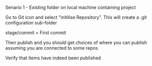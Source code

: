 Senario 1 - Existing folder on local machine containing project

Go to Git icon and select "initilise Repository". This will create a .git configuration sub-folder

stage/commit = First commit

Then publish and you should get choices of where you can publish assuming you are connected to some repos

Verify that items have indeed been published
